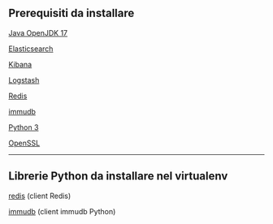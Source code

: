 
## Prerequisiti da installare

[Java OpenJDK 17](https://openjdk.org/projects/jdk/17/)

[Elasticsearch](https://www.elastic.co/downloads/past-releases/elasticsearch-7-17-28)

[Kibana](https://www.elastic.co/downloads/past-releases/kibana-7-17-28)

[Logstash](https://www.elastic.co/downloads/logstash)

[Redis](https://redis.io/download)

[immudb](https://github.com/codenotary/immudb)

[Python 3](https://www.python.org/downloads/)

[OpenSSL](https://www.openssl.org/)

---

## Librerie Python da installare nel virtualenv

[redis](https://pypi.org/project/redis/) (client Redis)

[immudb](https://pypi.org/project/immudb-py-sdk/) (client immudb Python)
